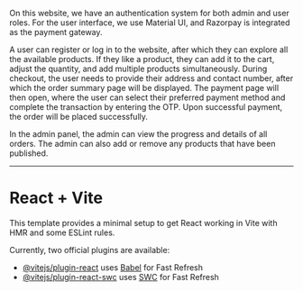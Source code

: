 On this website, we have an authentication system for both admin and user roles. For the user interface, we use Material UI, and Razorpay is integrated as the payment gateway.

A user can register or log in to the website, after which they can explore all the available products. If they like a product, they can add it to the cart, adjust the quantity, and add multiple products simultaneously. During checkout, the user needs to provide their address and contact number, after which the order summary page will be displayed. The payment page will then open, where the user can select their preferred payment method and complete the transaction by entering the OTP. Upon successful payment, the order will be placed successfully.

In the admin panel, the admin can view the progress and details of all orders. The admin can also add or remove any products that have been published.




--------------------------------------------------------------------------------------------------------------------------------------------------------------------------------------------------




# React + Vite

This template provides a minimal setup to get React working in Vite with HMR and some ESLint rules.

Currently, two official plugins are available:

- [@vitejs/plugin-react](https://github.com/vitejs/vite-plugin-react/blob/main/packages/plugin-react/README.md) uses [Babel](https://babeljs.io/) for Fast Refresh
- [@vitejs/plugin-react-swc](https://github.com/vitejs/vite-plugin-react-swc) uses [SWC](https://swc.rs/) for Fast Refresh
